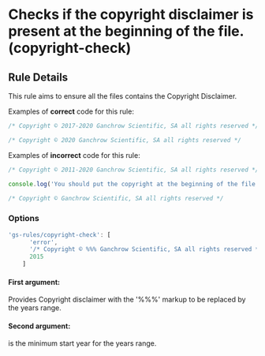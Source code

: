 # Checks if the copyright disclaimer is present at the beginning of the file. (copyright-check)


## Rule Details

This rule aims to ensure all the files contains the Copyright Disclaimer.

Examples of **correct** code for this rule:

```js
/* Copyright © 2017-2020 Ganchrow Scientific, SA all rights reserved */
```

```js
/* Copyright © 2020 Ganchrow Scientific, SA all rights reserved */
```
Examples of **incorrect** code for this rule:

```js
/* Copyright © 2011-2020 Ganchrow Scientific, SA all rights reserved */
```

```js
console.log('You should put the copyright at the beginning of the file')
```

```js
/* Copyright © Ganchrow Scientific, SA all rights reserved */
```


### Options
```js
'gs-rules/copyright-check': [
      'error',
      '/* Copyright © %%% Ganchrow Scientific, SA all rights reserved */',
      2015
    ]
```
#### First argument:
Provides Copyright disclaimer with the '%%%' markup to be replaced by the years range.
#### Second argument:
is the minimum start year for the years range.

